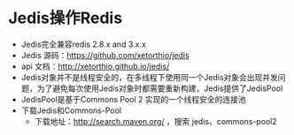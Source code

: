 # Jedis操作Redis
* Jedis完全兼容redis 2.8.x and 3.x.x
* Jedis 源码：https://github.com/xetorthio/jedis
* api 文档：http://xetorthio.github.io/jedis/
* Jedis对象并不是线程安全的，在多线程下使用同一个Jedis对象会出现并发问题，为了避免每次使用Jedis对象时都需要重新构建，Jedis提供了JedisPool
* JedisPool是基于Commons Pool 2 实现的一个线程安全的连接池
* 下载Jedis和Commons-Pool
    * 下载地址：http://search.maven.org/ ，搜索 jedis、commons-pool2